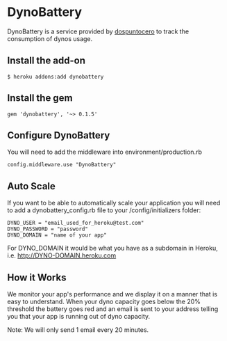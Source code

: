 DynoBattery
===========
DynoBattery is a service provided by [dospuntocero][20] to track the consumption of dynos usage.

Install the add-on
-----------

    $ heroku addons:add dynobattery


Install the gem
-----------

    gem 'dynobattery', '~> 0.1.5'
    

Configure DynoBattery
-----------
You will need to add the middleware into environment/production.rb

    config.middleware.use "DynoBattery"


Auto Scale
-----------
If you want to be able to automatically scale your application you will need to add a dynobattery_config.rb file to your /config/initializers folder:

    DYNO_USER = "email_used_for_heroku@test.com"
    DYNO_PASSWORD = "password"
    DYNO_DOMAIN = "name of your app"
    
For DYNO_DOMAIN it would be what you have as a subdomain in Heroku, i.e. http://DYNO-DOMAIN.heroku.com



How it Works
-----------
We monitor your app's performance and we display it on a manner that is easy to understand. When your dyno capacity goes below the 20% threshold the battery goes red and an email is sent to your address telling you that your app is running out of dyno capacity.

Note: We will only send 1 email every 20 minutes.
    
[20]: http://dospuntocero.com.mx "dospuntocero"